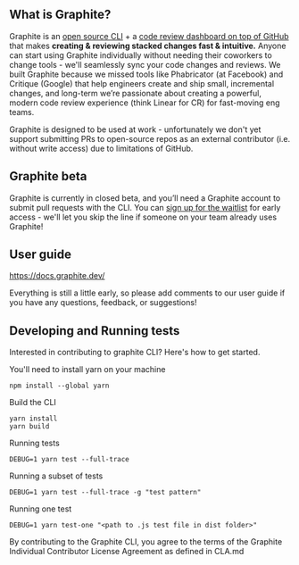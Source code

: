 ## What is Graphite?

Graphite is an [open source CLI](https://github.com/screenplaydev/graphite-cli/) + a [code review dashboard on top of GitHub](https://app.graphite.dev) that makes **creating & reviewing stacked changes fast & intuitive.**  Anyone can start using Graphite individually without needing their coworkers to change tools - we'll seamlessly sync your code changes and reviews.  We built Graphite because we missed tools like Phabricator (at Facebook) and Critique (Google) that help engineers create and ship small, incremental changes, and long-term we’re passionate about creating a powerful, modern code review experience (think Linear for CR) for fast-moving eng teams.

Graphite is designed to be used at work - unfortunately we don't yet support submitting PRs to open-source repos as an external contributor (i.e. without write access) due to limitations of GitHub.

## Graphite beta
Graphite is currently in closed beta, and you’ll need a Graphite account to submit pull requests with the CLI.  You can [sign up for the waitlist](https://graphite.dev) for early access - we'll let you skip the line if someone on your team already uses Graphite!

## User guide

<https://docs.graphite.dev/>

Everything is still a little early, so please add comments to our user guide if you have any questions, feedback, or suggestions!


## Developing and Running tests

Interested in contributing to graphite CLI? Here's how to get started.

You'll need to install yarn on your machine
```
npm install --global yarn
```

Build the CLI
```
yarn install
yarn build
```

Running tests
```
DEBUG=1 yarn test --full-trace
```

Running a subset of tests
```
DEBUG=1 yarn test --full-trace -g "test pattern"
```

Running one test
```
DEBUG=1 yarn test-one "<path to .js test file in dist folder>"
```

By contributing to the Graphite CLI, you agree to the terms of the Graphite Individual Contributor License Agreement as defined in CLA.md
